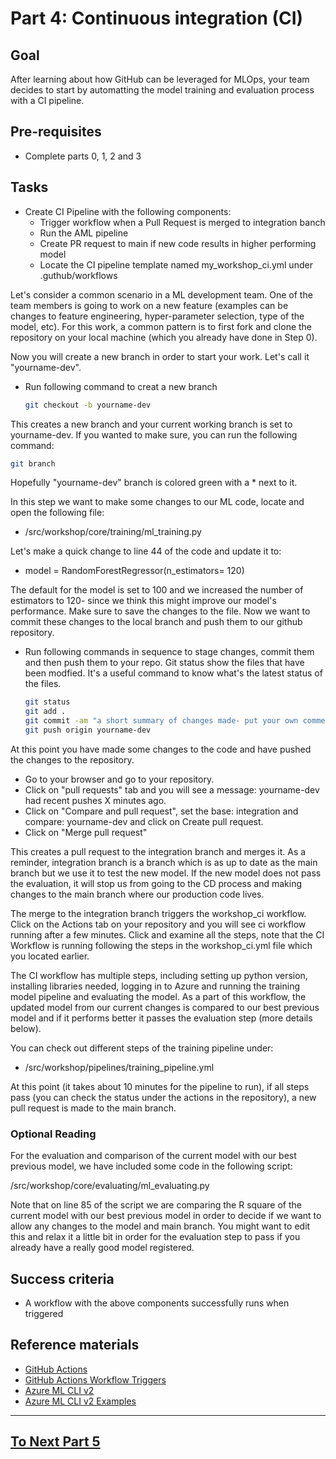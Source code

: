 # Part 4: Continuous integration (CI)

## Goal 
After learning about how GitHub can be leveraged for MLOps, your team decides to start by automatting the model training and evaluation process with a CI pipeline.

## Pre-requisites
- Complete parts 0, 1, 2 and 3

## Tasks

- Create CI Pipeline with the following components:
    - Trigger workflow when a Pull Request is merged to integration banch 
    - Run the AML pipeline
    - Create PR request to main if new code results in higher performing model
    - Locate the CI pipeline template named my_workshop_ci.yml under .guthub/workflows




Let's consider a common scenario in a ML development team. One of the team members is going to work on a new feature (examples can be changes to feature engineering, hyper-parameter selection, type of the model, etc). For this work, a common pattern is to first fork and clone the repository on your local machine (which you already have done in Step 0). 

Now you will create a new branch in order to start your work. Let's call it "yourname-dev".

- Run following command to creat a new branch
    ```bash
    git checkout -b yourname-dev
    ```

This creates a new branch and your current working branch is set to yourname-dev. If you wanted to make sure, you can run the following command:
    
```bash 
git branch
```
Hopefully "yourname-dev" branch is colored green with a * next to it.

In this step we want to make some changes to our ML code, locate and open the following file:

-  /src/workshop/core/training/ml_training.py

Let's make a quick change to line 44 of the code and update it to:

- model = RandomForestRegressor(n_estimators= 120)

The default for the model is set to 100 and we increased the number of estimators to 120- since we think this might improve our model's performance. Make sure to save the changes to the file. Now we want to commit these changes to the local branch and push them to our github repository.

- Run following commands in sequence to stage changes, commit them and then push them to your repo. Git status show the files that have been modfied. It's a useful command to know what's the latest status of the files.
    ```bash
    git status
    git add .
    git commit -am "a short summary of changes made- put your own comments here"
    git push origin yourname-dev
    ```
At this point you have made some changes to the code and have pushed the changes to the repository.

- Go to your browser and go to your repository. 
- Click on "pull requests" tab and you will see a message: yourname-dev had recent pushes X minutes ago.
- Click on "Compare and pull request", set the base: integration and compare: yourname-dev and click on Create pull request.
- Click on "Merge pull request"

This creates a pull request to the integration branch and merges it. As a reminder, integration branch is a branch which is as up to date as the main branch but we use it to test the new model. If the new model does not pass the evaluation, it will stop us from going to the CD process and making changes to the main branch where our production code lives.

The merge to the integration branch triggers the workshop_ci workflow. Click on the Actions tab on your repository and you will see ci workflow running after a few minutes. Click and examine all the steps, note that the CI Workflow is running following the steps in the workshop_ci.yml file which you located earlier.

The CI workflow has multiple steps, including setting up python version, installing libraries needed, logging in to Azure and running the training model pipeline and evaluating the model. As a part of this workflow, the updated model from our current changes is compared to our best previous model and if it performs better it passes the evaluation step (more details below).

You can check out different steps of the training pipeline under:

- /src/workshop/pipelines/training_pipeline.yml

At this point (it takes about 10 minutes for the pipeline to run), if all steps pass (you can check the status under the actions in the repository), a new pull request is made to the main branch. 

### Optional Reading
For the evaluation and comparison of the current model with our best previous model, we have included some code in the following script:

/src/workshop/core/evaluating/ml_evaluating.py

Note that on line 85 of the script we are comparing the R square of the current model with our best previous model in order to decide if we want to allow any changes to the model and main branch. You might want to edit this and relax it a little bit in order for the evaluation step to pass if you already have a really good model registered.






 


## Success criteria
- A workflow with the above components successfully runs when triggered

## Reference materials

- [GitHub Actions](https://github.com/features/actions)
- [GitHub Actions Workflow Triggers](https://docs.github.com/en/actions/using-workflows/events-that-trigger-workflows)
- [Azure ML CLI v2](https://docs.microsoft.com/en-us/azure/machine-learning/how-to-train-cli)
- [Azure ML CLI v2 Examples](https://github.com/Azure/azureml-examples/tree/main/cli)

---

## [To Next Part 5](part_5.md)

